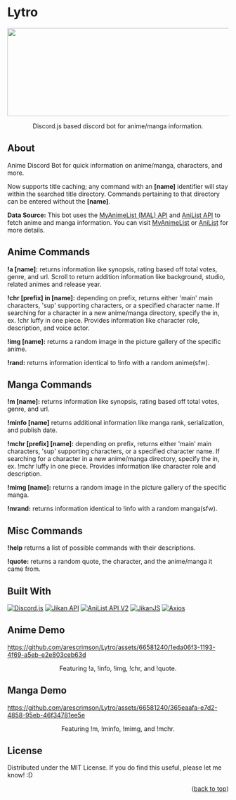 # Lytro
<div style="text-align:center">
<img src="https://github.com/arescrimson/Lytro/blob/master/media/newbanner.jpg" alt="" width="1500" height="200">
</div>

<p align="center"> Discord.js based discord bot for anime/manga information.</p>

<!-- PROJECT ABOUT !-->
## About

Anime Discord Bot for quick information on anime/manga, characters, and more. 

Now supports title caching; any command with an **[name]** identifier will stay within the searched title directory. Commands pertaining to that directory can be entered without the **[name]**.

**Data Source:** This bot uses the [MyAnimeList (MAL) API](https://myanimelist.net/apiconfig/references/api/v2) and [AniList API](https://anilist.gitbook.io/anilist-apiv2-docs/) to fetch anime and manga information. You can visit [MyAnimeList](https://myanimelist.net/) or [AniList](https://anilist.co/) for more details.

## Anime Commands

**!a [name]:** returns information like synopsis, rating based off total votes, genre, and url. Scroll to return addition information like background, studio, related animes and release year. 

**!chr [prefix] in [name]:** depending on prefix, returns either 'main' main characters, 'sup' supporting characters, or a specified character name. If searching for a character in a new anime/manga directory, specify the in, ex. !chr luffy in one piece. Provides information like character role, description, and voice actor. 

**!img [name]:** returns a random image in the picture gallery of the specific anime. 

**!rand:** returns information identical to !info with a random anime(sfw).

## Manga Commands

**!m [name]:** returns information like synopsis, rating based off total votes, genre, and url. 

**!minfo [name]** returns additional information like manga rank, serialization, and publish date. 

**!mchr [prefix] [name]:** depending on prefix, returns either 'main' main characters, 'sup' supporting characters, or a specified character name. If searching for a character in a new anime/manga directory, specify the in, ex. !mchr luffy in one piece. Provides information like character role and description.

**!mimg [name]:** returns a random image in the picture gallery of the specific manga. 

**!mrand:** returns information identical to !info with a random manga(sfw).

## Misc Commands

**!help** returns a list of possible commands with their descriptions. 

**!quote:** returns a random quote, the character, and the anime/manga it came from. 

## Built With 

[![Discord.js](https://img.shields.io/badge/Discord.js-v15.0.0-blue.svg)](https://discord.js.org/) [![Jikan API](https://img.shields.io/badge/Jikan%20API-Latest-green.svg)](https://docs.api.jikan.moe/) [![AniList API V2](https://img.shields.io/badge/AniList%20API%20V2-v2.8.0-green.svg)](https://docs.api.jikan.moe/) [![JikanJS](https://img.shields.io/badge/JikanJS-v4.0.0-blue.svg)](https://github.com/rizzzigit/jikan4.js) [![Axios](https://img.shields.io/badge/Axios-v1.5.0-blue)](https://github.com/axios/axios)

## Anime Demo 

https://github.com/arescrimson/Lytro/assets/66581240/1eda06f3-1193-4f69-a5eb-e2e803ceb63d

<p align="center"> Featuring !a, !info, !img, !chr, and !quote.</p>

## Manga Demo

https://github.com/arescrimson/Lytro/assets/66581240/365eaafa-e7d2-4858-95eb-46f34781ee5e

<p align="center"> Featuring !m, !minfo, !mimg, and !mchr.</p>

<!-- LICENSE -->
## License

Distributed under the MIT License. If you do find this useful, please let me know! :D 

<p align="right">(<a href="#readme-top">back to top</a>)</p>
